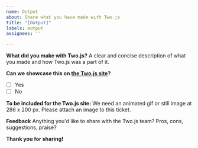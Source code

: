 ```yaml
---
name: Output
about: Share what you have made with Two.js
title: "[Output]"
labels: output
assignees: ''

---
```


**What did you make with Two.js?**
A clear and concise description of what you made and how Two.js was a part of it.

**Can we showcase this on [the Two.js site](https://two.js.org/projects)?**
- [ ] Yes
- [ ] No

**To be included for the Two.js site:**
We need an animated gif or still image at 286 x 200 px. Please attach an image to this ticket.

**Feedback**
Anything you'd like to share with the Two.js team? Pros, cons, suggestions, praise?

**Thank you for sharing!**
